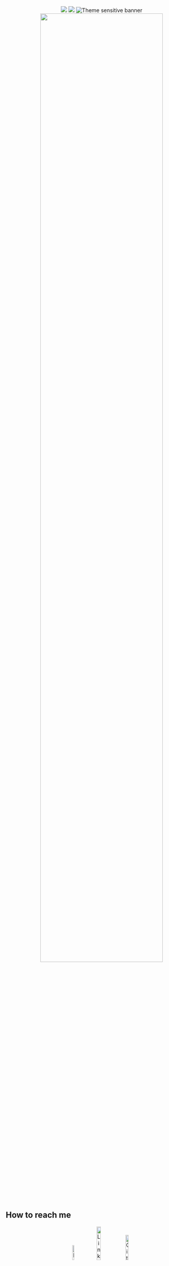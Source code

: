 <div align="center">
  <picture>
  <source media="(prefers-color-scheme: dark)" srcset="https://git.io/typing-svg"><img src="https://readme-typing-svg.herokuapp.com?font=Fira+Code&size=32&duration=2000&pause=1000&color=F0F0F0&center=true&vCenter=true&random=false&width=700&height=150&lines=Hello%2C+my+name+is+Fr%C3%A9d%C3%A9ric+LIN;Check+out+my+code!">
  <source media="(prefers-color-scheme: light)" srcset="https://git.io/typing-svg"><img src="https://readme-typing-svg.herokuapp.com?font=Fira+Code&size=32&duration=2000&pause=1000&color=10335A&center=true&vCenter=true&random=false&width=700&height=150&lines=Hello%2C+my+name+is+Fr%C3%A9d%C3%A9ric+LIN;Check+out+my+code!">
  <img alt="Theme sensitive banner" src="https://git.io/typing-svg"><img src="https://readme-typing-svg.herokuapp.com?font=Fira+Code&size=32&duration=2000&pause=1000&color=10335A&center=true&vCenter=true&random=false&width=700&height=150&lines=Hello%2C+my+name+is+Fr%C3%A9d%C3%A9ric+LIN;Check+out+my+code!" width="80%">
  </picture>
</div>


## How to reach me

<div align="center">

[<img src="https://img.shields.io/badge/Mail-gray?logo=gmail" width="10%" alt="Mail">](mailto:frederic.lin@imt-atlantique.net)
[<img src="https://img.shields.io/badge/LinkedIn-blue?logo=linkedin" width="15%" alt="LinkedIn">](https://www.linkedin.com/in/frederic-lin/)
[<img src="https://img.shields.io/badge/GitHub-gray?logo=github" width="13%" alt="GitHub">](https://github.com/NewS0ul)
</div>

<!--
**NewS0ul/NewS0ul** is a ✨ _special_ ✨ repository because its `README.md` (this file) appears on your GitHub profile.

Here are some ideas to get you started:

- 🔭 I’m currently working on ...
- 🌱 I’m currently learning ...
- 👯 I’m looking to collaborate on ...
- 🤔 I’m looking for help with ...
- 💬 Ask me about ...
- 📫 How to reach me: ...
- 😄 Pronouns: ...
- ⚡ Fun fact: ...
-->
